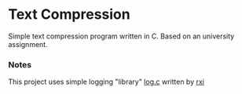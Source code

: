 # Text Compression

Simple text compression program written in C. Based on an university assignment.

### Notes

This project uses simple logging "library" [log.c](https://github.com/rxi/log.c) written by [rxi](https://github.com/rxi)